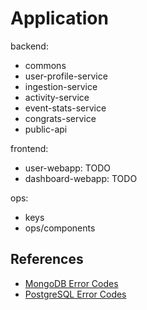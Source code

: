 # Application

backend:
- commons
- user-profile-service
- ingestion-service
- activity-service
- event-stats-service
- congrats-service
- public-api

frontend:
- user-webapp: TODO
- dashboard-webapp: TODO

ops:
- keys
- ops/components

## References

- [MongoDB Error Codes](https://www.mongodb.com/docs/manual/reference/error-codes/)
- [PostgreSQL Error Codes](https://www.postgresql.org/docs/current/errcodes-appendix.html)
